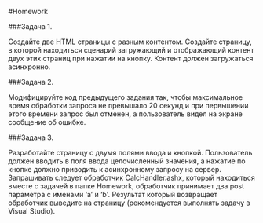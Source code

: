 #Homework 

###Задача 1. 

Создайте две HTML страницы с разным контентом. Создайте страницу, в которой находиться сценарий загружающий и отображающий контент двух этих страниц при нажатии на кнопку. 
Контент должен загружаться асинхронно.

###Задача 2. 

Модифицируйте код  предыдущего задания так, чтобы максимальное время обработки запроса не превышало 20 секунд и при первышении этого времени запрос был отменен, 
а пользователь видел на экране сообщение об ошибке. 

###Задача 3. 

Разработайте страницу с двумя полями ввода и кнопкой. Пользователь должен вводить в поля ввода целочисленный значения, а нажатие по кнопке должно приводить к 
асинхронному запросу на сервер. Запрашивать следует обработчик CalcHandler.ashx, который находиться вместе с задачей в папке Homework, обработчик принимает два post параметра с именами ‘a’ и ‘b'. 
Результат который возвращает обработчик выведите на страницу (рекомендуется выполнять задачу в Visual Studio).